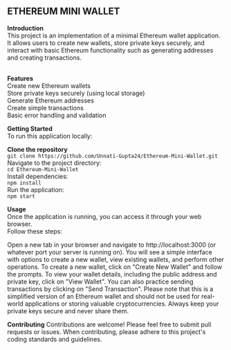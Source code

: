 ## ETHEREUM MINI WALLET

**Introduction**<br/>
This project is an implementation of a minimal Ethereum wallet application.<br/> It allows users to create new wallets, store private keys securely, and interact with basic Ethereum functionality such as generating addresses and creating transactions.<br/><br/>

**Features**<br/>
Create new Ethereum wallets<br/>
Store private keys securely (using local storage)<br/>
Generate Ethereum addresses<br/>
Create simple transactions<br/>
Basic error handling and validation<br/>

**Getting Started**<br/>
To run this application locally:<br/>

**Clone the repository**<br/>
```git clone https://github.com/Unnati-Gupta24/Ethereum-Mini-Wallet.git```<br/>
Navigate to the project directory:<br/>
```cd Ethereum-Mini-Wallet```<br/>
Install dependencies:<br/>
```npm install```<br/>
Run the application:<br/>
```npm start```<br/>

**Usage**<br/>
Once the application is running, you can access it through your web browser.<br/> Follow these steps:<br/>

Open a new tab in your browser and navigate to http://localhost:3000 (or whatever port your server is running on).
You will see a simple interface with options to create a new wallet, view existing wallets, and perform other operations.
To create a new wallet, click on "Create New Wallet" and follow the prompts.
To view your wallet details, including the public address and private key, click on "View Wallet".
You can also practice sending transactions by clicking on "Send Transaction".
Please note that this is a simplified version of an Ethereum wallet and should not be used for real-world 
applications or storing valuable cryptocurrencies. Always keep your private keys secure and never share them.

**Contributing**
Contributions are welcome! Please feel free to submit pull requests or issues. 
When contributing, please adhere to this project's coding standards and guidelines.
